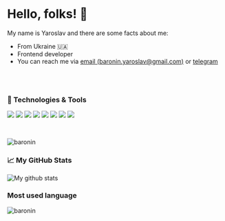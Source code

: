 # Hello, folks! 👋

My name is Yaroslav and there are some facts about me:

* From Ukraine 🇺🇦
* Frontend developer
* You can reach me via [email (baronin.yaroslav@gmail.com)](mailto:baronin.yaroslav@gmail.com) or [telegram <img src="https://simpleicons.org/icons/telegram.svg" width="14px">](https://t.me/baronin_yaroslav)

<br/>

### 🔧 Technologies & Tools

![](https://img.shields.io/badge/Code-JavaScript-informational?style=flat-square&logo=javascript&logoColor=white&color=2bbc8a)
![](https://img.shields.io/badge/Code-React-informational?style=flat-square&logo=react&logoColor=white&color=2bbc8a)
![](https://img.shields.io/badge/Code-TypeScript-informational?style=flat-square&logo=typescript&logoColor=white&color=2bbc8a)
![](https://img.shields.io/badge/Code-CSS%7Ccss_In_JS%7CPostCSS-informational?style=flat-square&logo=css3&logoColor=white&color=2bbc8a)
![](https://img.shields.io/badge/Tools-Docker-informational?style=flat&logo=Docker&logoColor=white&color=2bbc8a)
![](https://img.shields.io/badge/Tools-Git-informational?style=flat&logo=Git&logoColor=white&color=2bbc8a)
![](https://img.shields.io/badge/Shell-Bash-informational?style=flat-square&logo=gnu-bash&logoColor=white&color=2bbc8a)
![](https://img.shields.io/badge/OS-macOS-informational?style=flat-square&logo=apple&logoColor=white&color=2bbc8a)


<br/>

<p align="left"> <img src="https://komarev.com/ghpvc/?username=baronin&label=Profile%20views&color=0e75b6&style=flat" alt="baronin" /> </p>

### 📈 My GitHub Stats
  
![My github stats](https://github-readme-stats.vercel.app/api?username=baronin&show_icons=true&count_private=true&hide=stars)




### Most used language

<img align="left" src="https://github-readme-stats.vercel.app/api/top-langs?username=baronin&show_icons=true&locale=en&layout=compact" alt="baronin" />

<br/>

<!--
**baronin/baronin** is a ✨ _special_ ✨ repository because its `README.md` (this file) appears on your GitHub profile.

Here are some ideas to get you started:

- 🔭 I’m currently working on ...
- 🌱 I’m currently learning ...
- 👯 I’m looking to collaborate on ...
- 🤔 I’m looking for help with ...
- 💬 Ask me about ...
- 📫 How to reach me: ...
- 😄 Pronouns: ...
- ⚡ Fun fact: ...
-->
